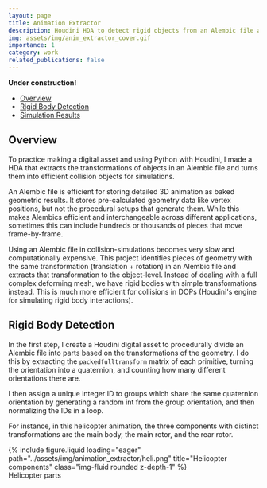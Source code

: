 ```yaml
---
layout: page
title: Animation Extractor
description: Houdini HDA to detect rigid objects from an Alembic file and extract the animation into the object level.
img: assets/img/anim_extractor_cover.gif
importance: 1
category: work
related_publications: false
---
```


<!-- Include MathJax -->
<script type="text/javascript" async
  src="https://cdn.jsdelivr.net/npm/mathjax@3/es5/tex-mml-chtml.js">
</script>

**Under construction!**

- [Overview](#overview)
- [Rigid Body Detection](#rigid-body-detection)
- [Simulation Results](#simulation-results)

## Overview
To practice making a digital asset and using Python with Houdini, I made a HDA that extracts the transformations of objects in an Alembic file and turns them into efficient collision objects for simulations.

An Alembic file is efficient for storing detailed 3D animation as baked geometric results. It stores pre-calculated geometry data like vertex positions, but not the procedural setups that generate them. While this makes Alembics efficient and interchangeable across different applications, sometimes this can include hundreds or thousands of pieces that move frame-by-frame.

Using an Alembic file in collision-simulations becomes very slow and computationally expensive. This project identifies pieces of geometry with the same transformation (translation + rotation) in an Alembic file and extracts that transformation to the object-level. Instead of dealing with a full complex deforming mesh, we have rigid bodies with simple transformations instead. This is much more efficient for collisions in DOPs (Houdini's engine for simulating rigid body interactions).

## Rigid Body Detection
In the first step, I create a Houdini digital asset to procedurally divide an Alembic file into parts based on the transformations of the geometry. I do this by extracting the `packedfulltransform` matrix of each primitive, turning the orientation into a quaternion, and counting how many different orientations there are.

I then assign a unique integer ID to groups which share the same quaternion orientation by generating a random int from the group orientation, and then normalizing the IDs in a loop.

For instance, in this helicopter animation, the three components with distinct transformations are the main body, the main rotor, and the rear rotor.


<div class="row">
    <div class="col-sm mt-3 mt-md-0">
        {% include figure.liquid loading="eager" path="../assets/img/animation_extractor/heli.png" title="Helicopter components" class="img-fluid rounded z-depth-1" %}
    </div>
</div>
<div class="caption">
    Helicopter parts
</div>

